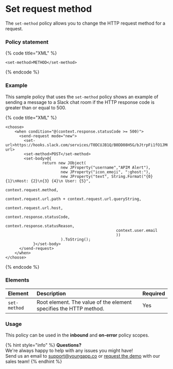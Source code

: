# Set request method

The `set-method` policy allows you to change the HTTP request method for a request.

### Policy statement

{% code title="XML" %}
```markup
<set-method>METHOD</set-method>
```
{% endcode %}

### Example

This sample policy that uses the `set-method` policy shows an example of sending a message to a Slack chat room if the HTTP response code is greater than or equal to 500. 

{% code title="XML" %}
```markup
<choose>
    <when condition="@(context.response.statusCode >= 500)">
      <send-request mode="new">
        <set-url>https://hooks.slack.com/services/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</set-url>
        <set-method>POST</set-method>
        <set-body>@{
                return new JObject(
                        new JProperty("username","APIM Alert"),
                        new JProperty("icon_emoji", ":ghost:"),
                        new JProperty("text", String.Format("{0} {1}\nHost: {2}\n{3} {4}\n User: {5}",
                                                context.request.method,
                                                context.request.url.path + context.request.url.queryString,
                                                context.request.url.host,
                                                context.response.statusCode,
                                                context.response.statusReason,
                                                context.user.email
                                                ))
                        ).ToString();
            }</set-body>
      </send-request>
    </when>
</choose>
```
{% endcode %}

### Elements

| Element | Description | Required |
| :--- | :--- | :--- |
| `set-method` | Root element. The value of the element specifies the HTTP method. | Yes |

### Usage

This policy can be used in the **inbound** and **on-error** policy scopes.

{% hint style="info" %}
**Questions?**   
We're always happy to help with any issues you might have!   
Send us an email to support@youngapp.co or [request the demo](https://youngapp.co/request-demo/) with our sales team!
{% endhint %}

